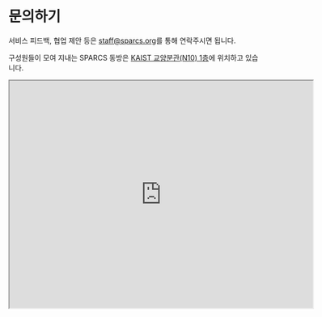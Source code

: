 # 문의하기

서비스 피드백, 협업 제안 등은 [staff@sparcs.org](mailto:staff@sparcs.org)를 통해 연락주시면 됩니다.

구성원들이 모여 지내는 SPARCS 동방은 [KAIST 교양분관(N10) 1층](https://naver.me/GKvuqcpB)에 위치하고 있습니다.

<iframe src="https://www.google.com/maps/embed?pb=!1m18!1m12!1m3!1d3212.447652135281!2d127.35783487549774!3d36.37415579160039!2m3!1f0!2f0!3f0!3m2!1i1024!2i768!4f13.1!3m3!1m2!1s0x35654bd002a896ad%3A0xd9223d7b4a4e0a52!2zU1BBUkNTIOuPmeuwqQ!5e0!3m2!1sko!2skr!4v1682645690662!5m2!1sko!2skr" width="600" height="450" style={{border:0}} allowfullscreen="" loading="lazy" referrerpolicy="no-referrer-when-downgrade"></iframe>
